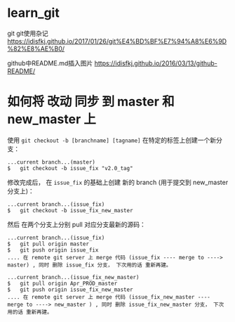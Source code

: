 # learn_git
git 
git使用杂记 https://idisfkj.github.io/2017/01/26/git%E4%BD%BF%E7%94%A8%E6%9D%82%E8%AE%B0/

github中README.md插入图片  https://idisfkj.github.io/2016/03/13/github-README/



# 如何将 改动 同步 到 master 和 new_master 上
使用 `git checkout -b [branchname] [tagname]` 在特定的标签上创建一个新分支：

```
...current branch...(master) 
$	git checkout -b issue_fix "v2.0_tag"
```

修改完成后， 在 `issue_fix` 的基础上创建 新的 branch (用于提交到 new_master 分支上)：

```
...current branch...(issue_fix) 
$	git checkout -b issue_fix_new_master
```

然后 在两个分支上分别 pull 对应分支最新的源码：

```
...current branch...(issue_fix) 
$	git pull origin master
$	git push origin issue_fix
.... 在 remote git server 上 merge 代码 (issue_fix ---- merge to ----> master) , 同时 删除 issue_fix 分支， 下次用的话 重新再建。

...current branch...(issue_fix_new_master) 
$	git pull origin Apr_PROD_master
$	git push origin issue_fix_new_master
.... 在 remote git server 上 merge 代码 (issue_fix_new_master ---- merge to ----> new_master ) , 同时 删除 issue_fix_new_master 分支， 下次用的话 重新再建。
```
